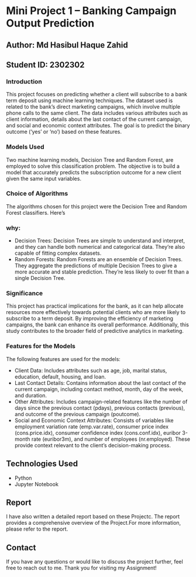 # Mini Project 1 – Banking Campaign Output Prediction
## Author: Md Hasibul Haque Zahid
## Student ID: 2302302

### Introduction
This project focuses on predicting whether a client will subscribe to a bank term deposit using machine learning techniques. The dataset used is related to the bank’s direct marketing campaigns, which involve multiple phone calls to the same client. The data includes various attributes such as client information, details about the last contact of the current campaign, and social and economic context attributes. The goal is to predict the binary outcome (‘yes’ or ‘no’) based on these features.

### Models Used
Two machine learning models, Decision Tree and Random Forest, are employed to solve this classification problem. The objective is to build a model that accurately predicts the subscription outcome for a new client given the same input variables.

### Choice of Algorithms
The algorithms chosen for this project were the Decision Tree and Random Forest classifiers. Here’s 
### why:
- Decision Trees: Decision Trees are simple to understand and interpret, and they can handle both 
numerical and categorical data. They’re also capable of fitting complex datasets.
- Random Forests: Random Forests are an ensemble of Decision Trees. They aggregate the predictions of 
multiple Decision Trees to give a more accurate and stable prediction. They’re less likely to over fit than 
a single Decision Tree.

### Significance
This project has practical implications for the bank, as it can help allocate resources more effectively towards potential clients who are more likely to subscribe to a term deposit. By improving the efficiency of marketing campaigns, the bank can enhance its overall performance. Additionally, this study contributes to the broader field of predictive analytics in marketing.

### Features for the Models
The following features are used for the models:

- Client Data: Includes attributes such as age, job, marital status, education, default, housing, and loan.
- Last Contact Details: Contains information about the last contact of the current campaign, including contact method, month, day of the week, and duration.
- Other Attributes: Includes campaign-related features like the number of days since the previous contact (pdays), previous contacts (previous), and outcome of the previous campaign (poutcome).
- Social and Economic Context Attributes: Consists of variables like employment variation rate (emp.var.rate), consumer price index (cons.price.idx), consumer confidence index (cons.conf.idx), euribor 3-month rate (euribor3m), and number of employees (nr.employed). These provide context relevant to the client’s decision-making process.
  

## Technologies Used
- Python
- Jupyter Notebook

## Report
I have also written a detailed report based on these Projectc. The report provides a comprehensive overview of the Project.For more information, please refer to the report.

## Contact
If you have any questions or would like to discuss the project further, feel free to reach out to me.
Thank you for visiting my Assignment!
